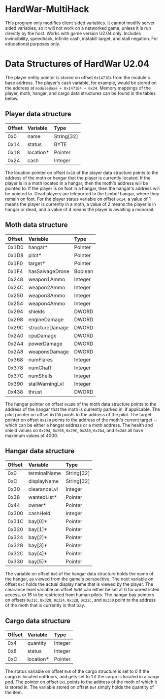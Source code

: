 # HardWar-MultiHack
This program only modifies client sided variables. It cannot modify server sided variables,
so it will not work on a networked game, unless it is run directly by the host. Works with
game version U2.04 only. Includes invincibility, speedhack, infinite cash, instakill target,
and stall negation. For educational purposes only.

# Data Structures of HardWar U2.04

The player entity pointer is stored on offset
```0x1471E4``` from the module's base address. The player's cash variable,
for example, would be stored on the address at ```moduleBase + 0x1471E4 + 0x24```.
Memory mappings of the player, moth, hangar, and cargo data structures can be found
in the tables below.

## Player data structure ##
| **Offset**    | **Variable**    | **Type**       |
| :---          | :---            | :---           |
| 0x0           | name            | String[32]     |
| 0x14          | status          | BYTE           |
| 0x18          | location*       | Pointer        |
| 0x24          | cash            | Integer        |

The location pointer on offset ```0x18``` of the player data structure
points to the address of the moth or hangar that the player
is currently located. If the player is in a moth located in a hangar,
then the moth's address will be pointed to. If the player is on foot
in a hangar, then the hangar's address will be pointed to. Dead players
are teleported to the Limbo! hangar, where they remain on foot. For the
player status variable on offset ```0x14```, a value of 1 means the player
is currently in a moth, a value of 2 means the player is in hangar or dead,
and a value of 4 means the player is awaiting a monorail.


## Moth data structure ##
| **Offset**    | **Variable**     | **Type**      |
| :---          | :---             | :---          |
| 0x1D0         | hangar*          | Pointer       |
| 0x1D8         | pilot*           | Pointer       |
| 0x1F0         | target*          | Pointer       |
| 0x1F4         | hasSalvageDrone  | Boolean       |
| 0x248         | weapon1Ammo      | Integer       |
| 0x24C         | weapon2Ammo      | Integer       |
| 0x250         | weapon3Ammo      | Integer       |
| 0x254         | weapon4Ammo      | Integer       |
| 0x294         | shields          | DWORD         |
| 0x298         | engineDamage     | DWORD         |
| 0x29C         | structureDamage  | DWORD         |
| 0x2A0         | cpuDamage        | DWORD         |
| 0x2A4         | powerDamage      | DWORD         |
| 0x2A8         | weaponsDamage    | DWORD         |
| 0x368         | numFlares        | Integer       |
| 0x378         | numChaff         | Integer       |
| 0x37C         | numShells        | Integer       |
| 0x390         | stallWarningLvl  | Integer       |
| 0x438         | thrust           | DWORD         |

The hangar pointer on offset ```0x1D0``` of the moth data structure
points to the address of the hangar that the moth is currently parked
in, if applicable. The pilot pointer on offset ```0x1D8``` points to
the address of the pilot. The target pointer on offset ```0x1F0```
points to the address of the moth's current target -- which can be either
a hangar address or a moth address. The health and shield values on
```0x294```, ```0x298```, ```0x29C```, ```0x2A0```, ```0x2A4```, and ```0x2A8```
all have maximum values of 4000.


## Hangar data structure ##
| **Offset**    | **Variable**     | **Type**      |
| :---          | :---             | :---          |
| 0x0           | terminalName     | String[32]    |
| 0xC           | displayName      | String[32]    |
| 0x30          | clearanceLvl     | Integer       |
| 0x38          | wantedList*      | Pointer       |
| 0x44          | owner*           | Pointer       |
| 0x300         | cashHeld         | Integer       |
| 0x31C         | bay[0]*          | Pointer       |
| 0x320         | bay[1]*          | Pointer       |
| 0x324         | bay[2]*          | Pointer       |
| 0x328         | bay[3]*          | Pointer       |
| 0x32C         | bay[4]*          | Pointer       |
| 0x330         | bay[5]*          | Pointer       |

The variable on offset ```0x0``` of the hangar data structure holds the name of the hangar,
as viewed from the game's perspective. The next variable on offset ```0xC``` holds the
actual display name that is viewed by the player. The clearance level variable
on offset ```0x30``` can either be set at 0 for unrestricted access, or 16
to be restricted from human pilots. The hangar bay pointers on offsets ```0x31C```,
```0x320```, ```0x324```, ```0x328```, ```0x32C```, and ```0x330``` point to the address
of the moth that is currently in that bay.


## Cargo data structure ##
| **Offset**    | **Variable**     | **Type**      |
| :---          | :---             | :---          |
| 0x4           | quantity         | Integer       |
| 0x8           | status           | Integer       |
| 0xC           | location*        | Pointer       |

The status variable on offset ```0x8``` of the cargo structure is set to 0 if the cargo
is located outdoors, and gets set to 1 if the cargo is located in a cargo pod. The pointer
on offset ```0xC``` points to the address of the moth of which it is stored in. The variable
stored on offset ```0x4``` simply holds the quantity of the item.
